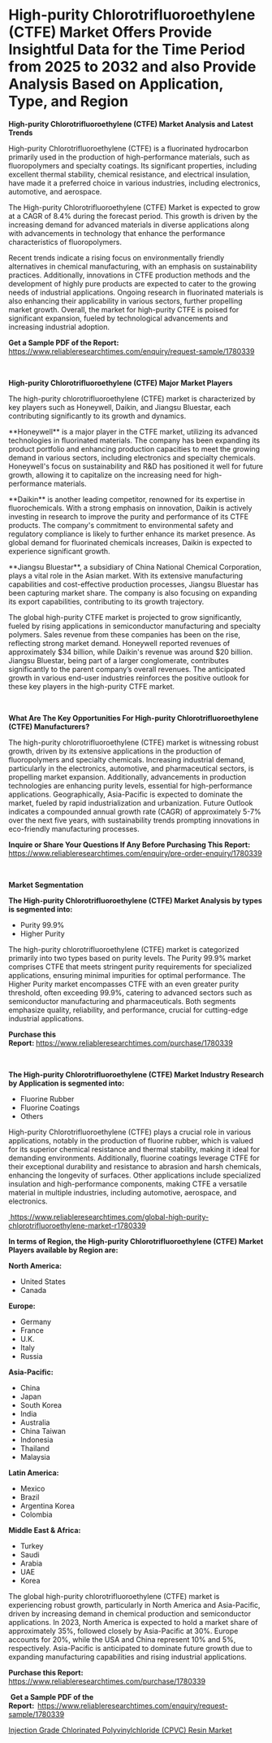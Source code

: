 <p><h1>High-purity Chlorotrifluoroethylene (CTFE) Market Offers Provide Insightful Data for the Time Period from 2025 to 2032 and also Provide Analysis Based on Application, Type, and Region</h1></p><p><strong>High-purity Chlorotrifluoroethylene (CTFE) Market Analysis and Latest Trends</strong></p>
<p><p>High-purity Chlorotrifluoroethylene (CTFE) is a fluorinated hydrocarbon primarily used in the production of high-performance materials, such as fluoropolymers and specialty coatings. Its significant properties, including excellent thermal stability, chemical resistance, and electrical insulation, have made it a preferred choice in various industries, including electronics, automotive, and aerospace.</p><p>The High-purity Chlorotrifluoroethylene (CTFE) Market is expected to grow at a CAGR of 8.4% during the forecast period. This growth is driven by the increasing demand for advanced materials in diverse applications along with advancements in technology that enhance the performance characteristics of fluoropolymers. </p><p>Recent trends indicate a rising focus on environmentally friendly alternatives in chemical manufacturing, with an emphasis on sustainability practices. Additionally, innovations in CTFE production methods and the development of highly pure products are expected to cater to the growing needs of industrial applications. Ongoing research in fluorinated materials is also enhancing their applicability in various sectors, further propelling market growth. Overall, the market for high-purity CTFE is poised for significant expansion, fueled by technological advancements and increasing industrial adoption.</p></p>
<p><strong>Get a Sample PDF of the Report:&nbsp;</strong> <a href="https://www.reliableresearchtimes.com/enquiry/request-sample/1780339?utm_campaign=2233&utm_medium=2&utm_source=Github&utm_content=ia&utm_term=03042025&utm_id=high-purity-chlorotrifluoroethylene-ctfe">https://www.reliableresearchtimes.com/enquiry/request-sample/1780339</a></p>
<p>&nbsp;</p>
<p><strong>High-purity Chlorotrifluoroethylene (CTFE) Major Market Players</strong></p>
<p><p>The high-purity chlorotrifluoroethylene (CTFE) market is characterized by key players such as Honeywell, Daikin, and Jiangsu Bluestar, each contributing significantly to its growth and dynamics.</p><p>**Honeywell** is a major player in the CTFE market, utilizing its advanced technologies in fluorinated materials. The company has been expanding its product portfolio and enhancing production capacities to meet the growing demand in various sectors, including electronics and specialty chemicals. Honeywell's focus on sustainability and R&D has positioned it well for future growth, allowing it to capitalize on the increasing need for high-performance materials.</p><p>**Daikin** is another leading competitor, renowned for its expertise in fluorochemicals. With a strong emphasis on innovation, Daikin is actively investing in research to improve the purity and performance of its CTFE products. The company's commitment to environmental safety and regulatory compliance is likely to further enhance its market presence. As global demand for fluorinated chemicals increases, Daikin is expected to experience significant growth.</p><p>**Jiangsu Bluestar**, a subsidiary of China National Chemical Corporation, plays a vital role in the Asian market. With its extensive manufacturing capabilities and cost-effective production processes, Jiangsu Bluestar has been capturing market share. The company is also focusing on expanding its export capabilities, contributing to its growth trajectory.</p><p>The global high-purity CTFE market is projected to grow significantly, fueled by rising applications in semiconductor manufacturing and specialty polymers. Sales revenue from these companies has been on the rise, reflecting strong market demand. Honeywell reported revenues of approximately $34 billion, while Daikin's revenue was around $20 billion. Jiangsu Bluestar, being part of a larger conglomerate, contributes significantly to the parent company’s overall revenues. The anticipated growth in various end-user industries reinforces the positive outlook for these key players in the high-purity CTFE market.</p></p>
<p>&nbsp;</p>
<p><strong>What Are The Key Opportunities For High-purity Chlorotrifluoroethylene (CTFE) Manufacturers?</strong></p>
<p><p>The high-purity chlorotrifluoroethylene (CTFE) market is witnessing robust growth, driven by its extensive applications in the production of fluoropolymers and specialty chemicals. Increasing industrial demand, particularly in the electronics, automotive, and pharmaceutical sectors, is propelling market expansion. Additionally, advancements in production technologies are enhancing purity levels, essential for high-performance applications. Geographically, Asia-Pacific is expected to dominate the market, fueled by rapid industrialization and urbanization. Future Outlook indicates a compounded annual growth rate (CAGR) of approximately 5-7% over the next five years, with sustainability trends prompting innovations in eco-friendly manufacturing processes.</p></p>
<p><strong>Inquire or Share Your Questions If Any Before Purchasing This Report:</strong> <a href="https://www.reliableresearchtimes.com/enquiry/pre-order-enquiry/1780339?utm_campaign=2233&utm_medium=2&utm_source=Github&utm_content=ia&utm_term=03042025&utm_id=high-purity-chlorotrifluoroethylene-ctfe">https://www.reliableresearchtimes.com/enquiry/pre-order-enquiry/1780339</a></p>
<p>&nbsp;</p>
<p><strong>Market Segmentation</strong></p>
<p><strong>The High-purity Chlorotrifluoroethylene (CTFE) Market Analysis by types is segmented into:</strong></p>
<p><ul><li>Purity 99.9%</li><li>Higher Purity</li></ul></p>
<p><p>The high-purity chlorotrifluoroethylene (CTFE) market is categorized primarily into two types based on purity levels. The Purity 99.9% market comprises CTFE that meets stringent purity requirements for specialized applications, ensuring minimal impurities for optimal performance. The Higher Purity market encompasses CTFE with an even greater purity threshold, often exceeding 99.9%, catering to advanced sectors such as semiconductor manufacturing and pharmaceuticals. Both segments emphasize quality, reliability, and performance, crucial for cutting-edge industrial applications.</p></p>
<p><strong>Purchase this Report:&nbsp;</strong><a href="https://www.reliableresearchtimes.com/purchase/1780339?utm_campaign=2233&utm_medium=2&utm_source=Github&utm_content=ia&utm_term=03042025&utm_id=high-purity-chlorotrifluoroethylene-ctfe">https://www.reliableresearchtimes.com/purchase/1780339</a></p>
<p>&nbsp;</p>
<p><strong>The High-purity Chlorotrifluoroethylene (CTFE) Market Industry Research by Application is segmented into:</strong></p>
<p><ul><li>Fluorine Rubber</li><li>Fluorine Coatings</li><li>Others</li></ul></p>
<p><p>High-purity Chlorotrifluoroethylene (CTFE) plays a crucial role in various applications, notably in the production of fluorine rubber, which is valued for its superior chemical resistance and thermal stability, making it ideal for demanding environments. Additionally, fluorine coatings leverage CTFE for their exceptional durability and resistance to abrasion and harsh chemicals, enhancing the longevity of surfaces. Other applications include specialized insulation and high-performance components, making CTFE a versatile material in multiple industries, including automotive, aerospace, and electronics.</p></p>
<p><a href="https://www.reliableresearchtimes.com/global-high-purity-chlorotrifluoroethylene-market-r1780339?utm_campaign=2233&utm_medium=2&utm_source=Github&utm_content=ia&utm_term=03042025&utm_id=high-purity-chlorotrifluoroethylene-ctfe">&nbsp;https://www.reliableresearchtimes.com/global-high-purity-chlorotrifluoroethylene-market-r1780339</a></p>
<p><strong>In terms of Region, the High-purity Chlorotrifluoroethylene (CTFE) Market Players available by Region are:</strong></p>
<p>
    <p> <strong> North America: </strong>
        <ul>
            <li>United States</li>
            <li>Canada</li>
        </ul>
        </p> 
    <p> <strong> Europe: </strong>
        <ul>
            <li>Germany</li>
            <li>France</li>
            <li>U.K.</li>
            <li>Italy</li>
            <li>Russia</li>
        </ul>
        </p> 
    <p> <strong> Asia-Pacific: </strong>
        <ul>
            <li>China</li>
            <li>Japan</li>
            <li>South Korea</li>
            <li>India</li>
            <li>Australia</li>
            <li>China Taiwan</li>
            <li>Indonesia</li>
            <li>Thailand</li>
            <li>Malaysia</li>
        </ul>
        </p> 
    <p> <strong> Latin America: </strong>
        <ul>
            <li>Mexico</li>
            <li>Brazil</li>
            <li>Argentina Korea</li>
            <li>Colombia</li>
        </ul>
        </p> 
    <p> <strong> Middle East & Africa: </strong>
        <ul>
            <li>Turkey</li>
            <li>Saudi</li>
            <li>Arabia</li>
            <li>UAE</li>
            <li>Korea</li>
        </ul>
    </p>
    </p>
<p><p>The global high-purity chlorotrifluoroethylene (CTFE) market is experiencing robust growth, particularly in North America and Asia-Pacific, driven by increasing demand in chemical production and semiconductor applications. In 2023, North America is expected to hold a market share of approximately 35%, followed closely by Asia-Pacific at 30%. Europe accounts for 20%, while the USA and China represent 10% and 5%, respectively. Asia-Pacific is anticipated to dominate future growth due to expanding manufacturing capabilities and rising industrial applications.</p></p>
<p><strong>Purchase this Report: </strong><a href="https://www.reliableresearchtimes.com/purchase/1780339?utm_campaign=2233&utm_medium=2&utm_source=Github&utm_content=ia&utm_term=03042025&utm_id=high-purity-chlorotrifluoroethylene-ctfe">https://www.reliableresearchtimes.com/purchase/1780339</a></p>
<p>&nbsp;<strong>Get a Sample PDF of the Report:&nbsp;&nbsp;</strong><a href="https://www.reliableresearchtimes.com/enquiry/request-sample/1780339?utm_campaign=2233&utm_medium=2&utm_source=Github&utm_content=ia&utm_term=03042025&utm_id=high-purity-chlorotrifluoroethylene-ctfe">https://www.reliableresearchtimes.com/enquiry/request-sample/1780339</a></p>
<p><strong></strong></p>
<p><p><a href="https://github.com/NarcisoFerry/Market-Research-Report-List-2/blob/main/injection-grade-chlorinated-polyvinylchloride-cpvc-resin-market.md?utm_campaign=2233&utm_medium=2&utm_source=Github&utm_content=ia&utm_term=03042025&utm_id=high-purity-chlorotrifluoroethylene-ctfe">Injection Grade Chlorinated Polyvinylchloride (CPVC) Resin Market</a></p></p>